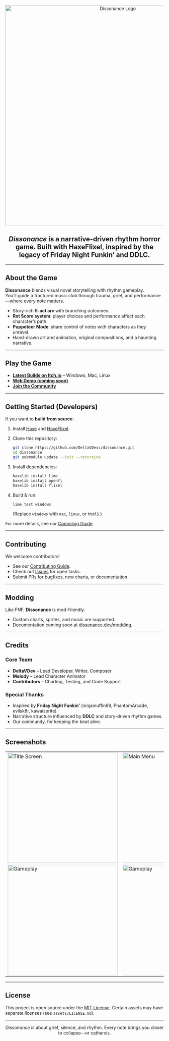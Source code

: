 <div align="center">
  <img src="assets/logo.png" width="700" alt="Dissonance Logo"/>
  
  <h2><em>Dissonance</em> is a narrative-driven rhythm horror game.  
  Built with HaxeFlixel, inspired by the legacy of Friday Night Funkin’ and DDLC.</h2>
</div>

---

## About the Game

**Dissonance** blends visual novel storytelling with rhythm gameplay.  
You’ll guide a fractured music club through trauma, grief, and performance—where every note matters.  

- Story-rich **5-act arc** with branching outcomes.  
- **Rot Score system**: player choices and performance affect each character’s path.  
- **Puppeteer Mode**: share control of notes with characters as they unravel.  
- Hand-drawn art and animation, original compositions, and a haunting narrative.

---

## Play the Game

- **[Latest Builds on Itch.io](https://your-itch-link-here)** – Windows, Mac, Linux  
- **[Web Demo (coming soon)](https://your-webdemo-link-here)**  
- **[Join the Community](https://discord.gg/yourserver)**  

---

## Getting Started (Developers)

If you want to **build from source**:

1. Install [Haxe](https://haxe.org/) and [HaxeFlixel](https://haxeflixel.com/).  
2. Clone this repository:
   ```bash
   git clone https://github.com/DeltaVDevs/dissonance.git
   cd dissonance
   git submodule update --init --recursive


3. Install dependencies:

   ```bash
   haxelib install lime
   haxelib install openfl
   haxelib install flixel
   ```
4. Build & run:

   ```bash
   lime test windows
   ```

   (Replace `windows` with `mac`, `linux`, or `html5`.)

For more details, see our [Compiling Guide](docs/COMPILING.md).

---

## Contributing

We welcome contributors!

* See our [Contributing Guide](docs/CONTRIBUTING.md).
* Check out [Issues](https://github.com/DeltaVDevs/dissonance/issues) for open tasks.
* Submit PRs for bugfixes, new charts, or documentation.

---

## Modding

Like FNF, **Dissonance** is mod-friendly.

* Custom charts, sprites, and music are supported.
* Documentation coming soon at [dissonance.dev/modding](https://dissonance.dev/modding).

---

## Credits

### Core Team

* **DeltaVDev** – Lead Developer, Writer, Composer
* **Melody** – Lead Character Animator
* **Contributors** – Charting, Testing, and Code Support

### Special Thanks

* Inspired by **Friday Night Funkin’** (ninjamuffin99, PhantomArcade, evilsk8r, kawaisprite)
* Narrative structure influenced by **DDLC** and story-driven rhythm games.
* Our community, for keeping the beat alive.

---

## Screenshots

<div align="center">
  <table>
    <tr>
      <td><img src="assets/screenshots/title.png" width="350" alt="Title Screen"/></td>
      <td><img src="assets/screenshots/menu.png" width="350" alt="Main Menu"/></td>
    </tr>
    <tr>
      <td><img src="assets/screenshots/gameplay1.png" width="350" alt="Gameplay"/></td>
      <td><img src="assets/screenshots/gameplay2.png" width="350" alt="Gameplay"/></td>
    </tr>
  </table>
</div>

---

## License

This project is open source under the [MIT License](LICENSE).
Certain assets may have separate licenses (see `assets/LICENSE.md`).

---

<div align="center">
  <em>Dissonance</em> is about grief, silence, and rhythm.  
  Every note brings you closer to collapse—or catharsis.
</div>
